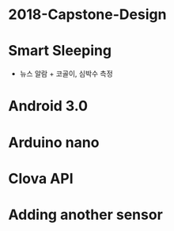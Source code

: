 # 2018-Capstone-Design

# Smart Sleeping

 - 뉴스 알람 + 코골이, 심박수 측정
 
 # Android 3.0
 # Arduino nano
 # Clova API
 # Adding another sensor
